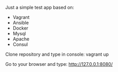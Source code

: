 Just a simple test app based on:

- Vagrant
- Ansible
- Docker
- Mysql
- Apache
- Consul

Clone repository and type in console:
vagrant up

Go to your browser and type:
http://127.0.0.1:8080/


